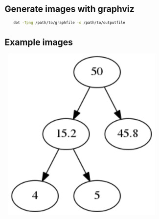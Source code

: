 # Generate images with graphviz #
```bash
    dot -Tpng /path/to/graphfile -o /path/to/outputfile
```

# Example images #
<p align="center">
   <img src="images/output.png", width="480">
</p>
